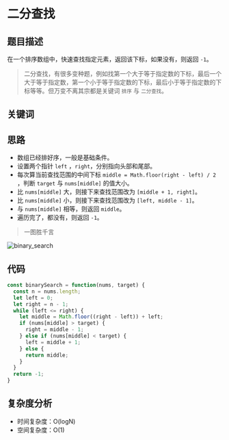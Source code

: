# 二分查找

## 题目描述

在一个排序数组中，快速查找指定元素，返回该下标，如果没有，则返回 `-1`。

> 二分查找，有很多变种题，例如找第一个大于等于指定数的下标，最后一个大于等于指定数，第一个小于等于指定数的下标，最后小于等于指定数的下标等等。但万变不离其宗都是关键词 `排序` 与 `二分查找`。

## 关键词


<TagList :list="['排序', '二分查找', '折半查找']" style="margin: 10px 0; display: block" />

## 思路

+ 数组已经排好序，一般是基础条件。
+ 设置两个指针 `left` ，`right`，分别指向头部和尾部。
+ 每次算当前查找范围的中间下标 `middle = Math.floor(right - left) / 2` ，判断 `target` 与 `nums[middle]` 的值大小。
+ 比 `nums[middle]` 大，则接下来查找范围改为 `[middle + 1, right]`。
+ 比 `nums[middle]` 小，则接下来查找范围改为 `[left, middle - 1]`。
+ 与 `nums[middle]` 相等，则返回 `middle`。
+ 遍历完了，都没有，则返回 `-1`。

> 一图胜千言

<Img :src="$withBase('/binary_search.gif')" alt="binary_search" />

## 代码

``` javascript
const binarySearch = function(nums, target) {
  const n = nums.length;
  let left = 0;
  let right = n - 1;
  while (left <= right) {
    let middle = Math.floor((right - left)) + left;
    if (nums[middle] > target) {
      right = middle - 1;
    } else if (nums[middle] < target) {
      left = middle + 1;
    } else {
      return middle;
    }
  }
  return -1;
}
```

## 复杂度分析

+ 时间复杂度：O(logN)
+ 空间复杂度：O(1)
